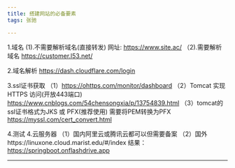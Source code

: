 ```yaml
---
title: 搭建网站的必备要素
tags: 张驰

---
```

1.域名
    (1).不需要解析域名(直接转发)
       网址: https://www.site.ac/ 
   （2).需要解析域名
       https://customer.l53.net/
<!--more-->
2.域名解析
      https://dash.cloudflare.com/login
<!--more-->
3.ssl证书获取
   （1）https://ohttps.com/monitor/dashboard
   （2）Tomcat 实现 HTTPS 访问(开放443端口)
       https://www.cnblogs.com/54chensongxia/p/13754839.html
   （3）tomcat的ssl证书格式为JKS 或 PFX(推荐使用)
       需要将PEM转换为PFX
       https://myssl.com/cert_convert.html
<!--more-->
4.测试
4.云服务器
（1）国内阿里云或腾讯云都可以但需要备案
（2）国外https://linuxone.cloud.marist.edu/#/index
结果：
https://springboot.onflashdrive.app
<!--more-->


---

